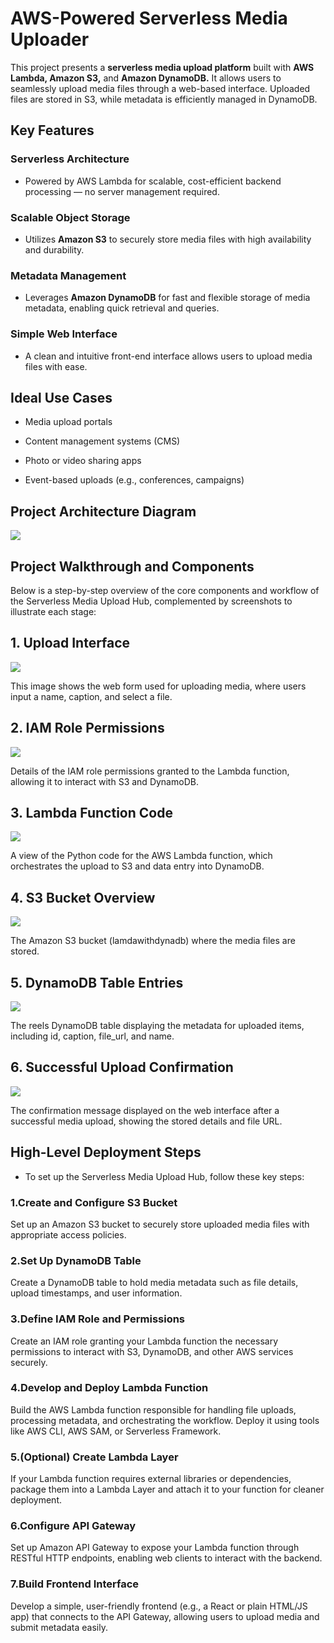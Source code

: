 # AWS-Powered Serverless Media Uploader

This project presents a **serverless media upload platform** built with   **AWS Lambda, Amazon S3,** and **Amazon DynamoDB.** It allows users to seamlessly upload media files through a web-based interface. Uploaded files are stored in S3, while metadata is efficiently managed in DynamoDB.

## Key Features

###  Serverless Architecture
* Powered by AWS Lambda for scalable, cost-efficient backend processing — no server management required.

###   Scalable Object Storage
* Utilizes **Amazon S3** to securely store media files with high availability and durability.

###    Metadata Management
* Leverages **Amazon DynamoDB** for fast and flexible storage of media metadata, enabling quick retrieval and queries.

###   Simple Web Interface
* A clean and intuitive front-end interface allows users to upload media files with ease.
## Ideal Use Cases

* Media upload portals

* Content management systems (CMS)

* Photo or video sharing apps

* Event-based uploads (e.g., conferences, campaigns)

## Project Architecture Diagram
![](./img/AWS%20lambda%20with%20S3%20and%20DynamoDB-architecture.jpeg)

## Project Walkthrough and Components
Below is a step-by-step overview of the core components and workflow of the Serverless Media Upload Hub, complemented by screenshots to illustrate each stage:
## 1. Upload Interface
![](./img/e6655f96-761d-47c5-8a81-d86001db107f.jpeg)

This image shows the web form used for uploading media, where users input a name, caption, and select a file.

## 2. IAM Role Permissions
![](./img/Screenshot%20(4).png)

Details of the IAM role permissions granted to the Lambda function, allowing it to interact with S3 and DynamoDB.

## 3. Lambda Function Code
![](./img/Screenshot%20(5).png)

A view of the Python code for the AWS Lambda function, which orchestrates the upload to S3 and data entry into DynamoDB.

## 4. S3 Bucket Overview
![](./img/Screenshot%20(7).png)

The Amazon S3 bucket (lamdawithdynadb) where the media files are stored.

## 5. DynamoDB Table Entries
![](./img/Screenshot%20(8).png)

The reels DynamoDB table displaying the metadata for uploaded items, including id, caption, file_url, and name.

## 6. Successful Upload Confirmation
![](./img/aed91790-03a4-473e-ad58-47d08fbabf2e.jpeg)

The confirmation message displayed on the web interface after a successful media upload, showing the stored details and file URL.

## High-Level Deployment Steps

* To set up the Serverless Media Upload Hub, follow these key steps:

### 1.Create and Configure S3 Bucket
Set up an Amazon S3 bucket to securely store uploaded media files with appropriate access policies.

### 2.Set Up DynamoDB Table
Create a DynamoDB table to hold media metadata such as file details, upload timestamps, and user information.

### 3.Define IAM Role and Permissions
Create an IAM role granting your Lambda function the necessary permissions to interact with S3, DynamoDB, and other AWS services securely.

### 4.Develop and Deploy Lambda Function
Build the AWS Lambda function responsible for handling file uploads, processing metadata, and orchestrating the workflow. Deploy it using tools like AWS CLI, AWS SAM, or Serverless Framework.

### 5.(Optional) Create Lambda Layer
If your Lambda function requires external libraries or dependencies, package them into a Lambda Layer and attach it to your function for cleaner deployment.

### 6.Configure API Gateway
Set up Amazon API Gateway to expose your Lambda function through RESTful HTTP endpoints, enabling web clients to interact with the backend.

### 7.Build Frontend Interface
Develop a simple, user-friendly frontend (e.g., a React or plain HTML/JS app) that connects to the API Gateway, allowing users to upload media and submit metadata easily.




